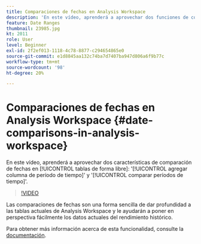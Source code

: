 ```yaml
---
title: Comparaciones de fechas en Analysis Workspace
description: 'En este vídeo, aprenderá a aprovechar dos funciones de comparación de fechas en tablas de forma libre: Añadir columna de período de tiempo y Comparar períodos de tiempo.'
feature: Date Ranges
thumbnail: 23985.jpg
kt: 2011
role: User
level: Beginner
exl-id: 2f2ef013-1118-4c78-8877-c294654865e0
source-git-commit: e1d8845aa132c74ba7d7407ba947d806a6f9b77c
workflow-type: tm+mt
source-wordcount: '98'
ht-degree: 20%

---
```


# Comparaciones de fechas en Analysis Workspace {#date-comparisons-in-analysis-workspace}

En este vídeo, aprenderá a aprovechar dos características de comparación de fechas en [!UICONTROL tablas de forma libre]: &#39;[!UICONTROL agregar columna de período de tiempo]&#39; y &#39;[!UICONTROL comparar períodos de tiempo]&#39;.

>[!VIDEO](https://video.tv.adobe.com/v/23985/?quality=12&learn=on)

Las comparaciones de fechas son una forma sencilla de dar profundidad a las tablas actuales de Analysis Workspace y le ayudarán a poner en perspectiva fácilmente los datos actuales del rendimiento histórico.

Para obtener más información acerca de esta funcionalidad, consulte la [documentación](https://experienceleague.adobe.com/en/docs/analytics/analyze/analysis-workspace/components/calendar-date-ranges/time-comparison).
